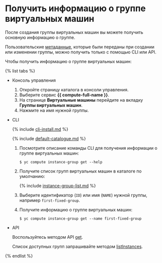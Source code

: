 # Получить информацию о группе виртуальных машин

После создания группы виртуальных машин вы можете получить основную информацию о группе.

Пользовательские [метаданные](../../concepts/vm-metadata.md), которые были переданы при создании или изменении группы, можно получить только с помощью CLI или API.

Чтобы получить информацию о группе виртуальных машин:

{% list tabs %}

- Консоль управления
  
  1. Откройте страницу каталога в консоли управления.
  1. Выберите сервис **{{ compute-full-name }}**.
  1. На странице **Виртуальные машины** перейдите на вкладку **Группы виртуальных машин**.
  1. Нажмите на имя нужной группы.
  
- CLI
  
  {% include [cli-install.md](../../../_includes/cli-install.md) %}
  
  {% include [default-catalogue.md](../../../_includes/default-catalogue.md) %}
  
  1. Посмотрите описание команды CLI для получения информации о группе виртуальных машин:
  
      ```
      $ yc compute instance-group get --help
      ```
  
  1. Получите список групп виртуальных машин в каталоге по умолчанию:
  
      {% include [instance-group-list.md](../../../_includes/instance-groups/instance-group-list.md) %}
  
  1. Выберите идентификатор (`ID`) или имя (`NAME`) нужной группы, например `first-fixed-group`.
  1. Получите информацию о группе виртуальных машин:
  
      ```
      $ yc compute instance-group get --name first-fixed-group
      ```
  
- API
  
  Воспользуйтесь методом API [get](../../api-ref/InstanceGroup/get.md).
  
  Список доступных групп запрашивайте методом [listInstances](../../api-ref/InstanceGroup/listInstances.md).
  
{% endlist %}
